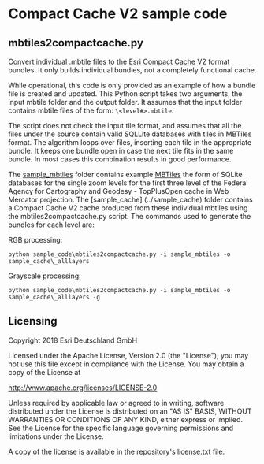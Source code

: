 # Compact Cache V2 sample code

## mbtiles2compactcache.py

Convert individual .mbtile files to the [Esri Compact Cache V2](../CompactCacheV2.md) format bundles.  It only builds individual bundles, not a completely functional cache.

While operational, this code is only provided as an example of how a bundle file is created and updated.
This Python script takes two arguments, the input mbtile folder and the output folder. It assumes that the input folder contains mbtile files of the form: ```\<level#>.mbtile```.

The script does not check the input tile format, and assumes that all the files under the source contain valid SQLLite databases with tiles in MBTiles format. 
The algorithm loops over files, inserting each tile in the appropriate bundle. It keeps one bundle open in case the next tile fits in the same bundle.  In most cases this combination results in good performance.

The [sample_mbtiles](../sample_mbtiles) folder contains example [MBTiles](../sample_mbtiles/README.md) the form of SQLite databases for the single zoom levels for the first three level of the Federal Agency for Cartography and Geodesy - TopPlusOpen cache in Web Mercator projection.  The [sample_cache] (../sample_cache) folder contains a Compact Cache V2 cache produced from these individual mbtiles using the mbtiles2compactcache.py script. The commands used to generate the bundles for each level are:

RGB processing:
``` console
python sample_code\mbtiles2compactcache.py -i sample_mbtiles -o sample_cache\_alllayers
```
Grayscale processing:
``` console
python sample_code\mbtiles2compactcache.py -i sample_mbtiles -o sample_cache\_alllayers -g
```

## Licensing

Copyright 2018 Esri Deutschland GmbH

Licensed under the Apache License, Version 2.0 (the "License"); you may not use this file except in compliance with the License. You may obtain a copy of the License at

http://www.apache.org/licenses/LICENSE-2.0

Unless required by applicable law or agreed to in writing, software distributed under the License is distributed on an "AS IS" BASIS, WITHOUT WARRANTIES OR CONDITIONS OF ANY KIND, either express or implied. See the License for the specific language governing permissions and limitations under the License.

A copy of the license is available in the repository's license.txt file.

